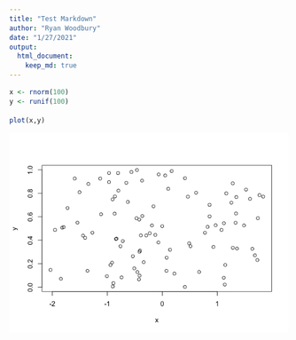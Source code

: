 ```yaml
---
title: "Test Markdown"
author: "Ryan Woodbury"
date: "1/27/2021"
output: 
  html_document:
    keep_md: true
---
```




```r
x <- rnorm(100)
y <- runif(100)

plot(x,y)
```

![](test_markdown_github_files/figure-html/unnamed-chunk-1-1.png)<!-- -->

